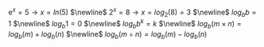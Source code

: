$\mathrm{e}^x = 5  \rightarrow  x = ln(5)$
$\newline$
$2^x = 8  \rightarrow  x = log_2(8) = 3$
$\newline$
$log_bb = 1$
$\newline$
$log_b1 = 0$
$\newline$
$log_bb^k = k$
$\newline$
$log_b(m \times n) = log_b(m) + log_b(n)$
$\newline$
$log_b(m \div n) = log_b(m) - log_b(n)$
